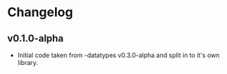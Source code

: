 # Changelog

## v0.1.0-alpha

- Initial code taken from -datatypes v0.3.0-alpha and split in to it's own library.
